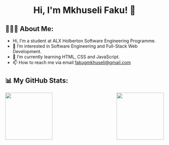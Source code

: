<h1 align="center"> Hi, I'm Mkhuseli Faku! 👋</h1>

## 👨🏻‍💻 About Me:

-  Hi, I’m a student at ALX Holberton Software Engineering Programme.
- 👀 I’m interested in Software Engineering and Full-Stack Web Development.
- 🌱 I’m currently learning HTML, CSS and JavaScript.
- 📫 How to reach me via email fakugmkhuseli@gmail.com

## 📊 My GitHub Stats:
<a href="https://github.com/anuraghazra/github-readme-stats">
  <img height="150px" align="left" src="https://github-readme-stats.vercel.app/api?username=fakugmkhuseli&show_icons=true&theme=jolly&layout=compact" />
</a>
<a href="https://github.com/anuraghazra/convoychat">
  <img height="150px" align="right" src="https://github-readme-stats.vercel.app/api/top-langs/?username=fakugmkhuseli&langs_count=8&theme=jolly&layout=compact" />
</a>

<!---
fakugmkhuseli/fakugmkhuseli is a ✨ special ✨ repository because its `README.md` (this file) appears on your GitHub profile.
You can click the Preview link to take a look at your changes.
--->
